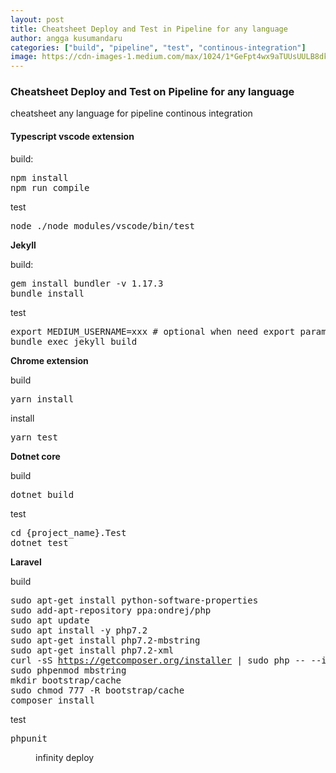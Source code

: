 ```yaml
---
layout: post
title: Cheatsheet Deploy and Test in Pipeline for any language
author: angga kusumandaru
categories: ["build", "pipeline", "test", "continous-integration"]
image: https://cdn-images-1.medium.com/max/1024/1*GeFpt4wx9aTUUsUULB8dkA.jpeg
---
```

<h3>Cheatsheet Deploy and Test on Pipeline for any language</h3><p>cheatsheet any language for pipeline continous integration</p><h4><strong>Typescript vscode extension</strong></h4><p>build:</p><pre>npm install<br>npm run compile</pre><p>test</p><pre>node ./node_modules/vscode/bin/test</pre><p><strong>Jekyll</strong></p><p>build:</p><pre>gem install bundler -v 1.17.3<br>bundle install</pre><p>test</p><pre>export MEDIUM_USERNAME=xxx # optional when need export params<br>bundle exec jekyll build</pre><p><strong>Chrome extension</strong></p><p>build</p><pre>yarn install</pre><p>install</p><pre>yarn test</pre><p><strong>Dotnet core</strong></p><p>build</p><pre>dotnet build</pre><p>test</p><pre>cd {project_name}.Test<br>dotnet test</pre><p><strong>Laravel</strong></p><p>build</p><pre>sudo apt-get install python-software-properties<br>sudo add-apt-repository ppa:ondrej/php<br>sudo apt update<br>sudo apt install -y php7.2<br>sudo apt-get install php7.2-mbstring<br>sudo apt-get install php7.2-xml<br>curl -sS <a href="https://getcomposer.org/installer">https://getcomposer.org/installer</a> | sudo php -- --install-dir=/usr/local/bin --filename=composer<br>sudo phpenmod mbstring<br>mkdir bootstrap/cache<br>sudo chmod 777 -R bootstrap/cache<br>composer install</pre><p>test</p><pre>phpunit</pre><figure><img alt="" src="https://cdn-images-1.medium.com/max/1024/1*GeFpt4wx9aTUUsUULB8dkA.jpeg" /><figcaption>infinity deploy</figcaption></figure><img src="https://medium.com/_/stat?event=post.clientViewed&referrerSource=full_rss&postId=356c2bdbb48" width="1" height="1">